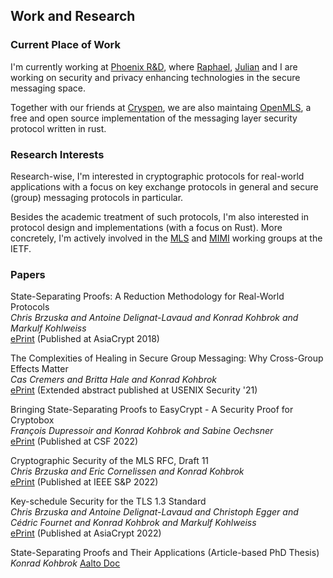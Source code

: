 ## Work and Research

### Current Place of Work
I'm currently working at [Phoenix R&D](https://phnx.im), where [Raphael](https://twitter.com/raphaelrobert), [Julian](https://twitter.com/mairjulian) and I are working on security and privacy enhancing technologies in the secure messaging space.

Together with our friends at [Cryspen](https://github.com/franziskuskiefer), we are also maintaing [OpenMLS](https://openmls.tech), a free and open source implementation of the messaging layer security protocol written in rust.

### Research Interests
Research-wise, I'm interested in cryptographic protocols for real-world applications with a focus on key exchange protocols in general and secure (group) messaging protocols in particular.

Besides the academic treatment of such protocols, I'm also interested in protocol design and implementations (with a focus on Rust). More concretely, I'm actively involved in the [MLS](https://datatracker.ietf.org/wg/mls/about/) and [MIMI](https://datatracker.ietf.org/wg/mimi/about/) working groups at the IETF.

### Papers
State-Separating Proofs: A Reduction Methodology for Real-World Protocols <br />
*Chris Brzuska and Antoine Delignat-Lavaud and Konrad Kohbrok and Markulf Kohlweiss* <br />
[ePrint](https://eprint.iacr.org/2018/306) (Published at AsiaCrypt 2018) <br />

The Complexities of Healing in Secure Group Messaging: Why Cross-Group Effects Matter <br />
*Cas Cremers and Britta Hale and Konrad Kohbrok* <br />
[ePrint](https://eprint.iacr.org/2019/477) (Extended abstract published at USENIX Security '21) <br />

Bringing State-Separating Proofs to EasyCrypt - A Security Proof for Cryptobox <br />
*François Dupressoir and Konrad Kohbrok and Sabine Oechsner* <br />
[ePrint](https://eprint.iacr.org/2021/326) (Published at CSF 2022) <br />

Cryptographic Security of the MLS RFC, Draft 11 <br />
*Chris Brzuska and Eric Cornelissen and Konrad Kohbrok* <br />
[ePrint](https://eprint.iacr.org/2021/137) (Published at IEEE S&P 2022) <br />

Key-schedule Security for the TLS 1.3 Standard <br />
*Chris Brzuska and Antoine Delignat-Lavaud and Christoph Egger and Cédric Fournet and Konrad Kohbrok and Markulf Kohlweiss* <br />
[ePrint](https://eprint.iacr.org/2021/467) (Published at AsiaCrypt 2022)

State-Separating Proofs and Their Applications (Article-based PhD Thesis) <br />
*Konrad Kohbrok*
[Aalto Doc](https://aaltodoc.aalto.fi/handle/123456789/122126)
